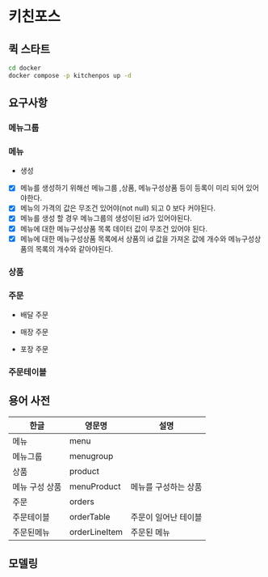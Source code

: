 # 키친포스

## 퀵 스타트

```sh
cd docker
docker compose -p kitchenpos up -d
```
## 요구사항
### 메뉴그룹

### 메뉴
- 생성
- [x] 메뉴를 생성하기 위해선 메뉴그룹 ,상품, 메뉴구성상품 등이 등록이 미리 되어 있어야한다.
- [x] 메뉴의 가격의 값은 무조건 있어야(not null) 되고 0 보다 커야된다.
- [x] 메뉴를 생성 할 경우 메뉴그룹의 생성이된 id가 있어야된다.
- [x] 메뉴에 대한 메뉴구성상품 목록 데이터 값이 무조건 있어야 된다.
- [x] 메뉴에 대한 메뉴구성상품 목록에서 상품의 id 값을 가져온 값에 개수와 메뉴구성상품의 목록의 개수와 같아야된다. 
### 상품

### 주문 

- 배달 주문
  
- 매장 주문
  
- 포장 주문
  
### 주문테이블
  


## 용어 사전

| 한글       | 영문명           | 설명          |
|----------|---------------|-------------|
| 메뉴       | menu          |             |
| 메뉴그룹     | menugroup     |             |
| 상품       | product       |             |
| 메뉴 구성 상품 | menuProduct   | 메뉴를 구성하는 상품 | 
| 주문       | orders        |             |
| 주문테이블    | orderTable    | 주문이 일어난 테이블 |
| 주문된메뉴    | orderLineItem | 주문된 메뉴      |




## 모델링

